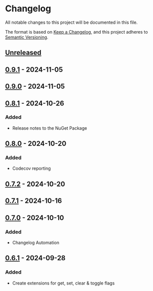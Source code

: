# Changelog

All notable changes to this project will be documented in this file.

The format is based on [Keep a Changelog](https://keepachangelog.com/en/1.1.0/),
and this project adheres to [Semantic Versioning](https://semver.org/spec/v2.0.0.html).

## [Unreleased]

## [0.9.1] - 2024-11-05

## [0.9.0] - 2024-11-05

## [0.8.1] - 2024-10-26

### Added

- Release notes to the NuGet Package

## [0.8.0] - 2024-10-20

### Added

- Codecov reporting

## [0.7.2] - 2024-10-20

## [0.7.1] - 2024-10-16

## [0.7.0] - 2024-10-10

### Added

- Changelog Automation

## [0.6.1] - 2024-09-28

### Added

- Create extensions for get, set, clear & toggle flags

[Unreleased]: https://github.com/TJC-Tools/TJC.EnumFlags/compare/v0.9.1...HEAD

[0.9.1]: https://github.com/TJC-Tools/TJC.EnumFlags/compare/v0.9.0...v0.9.1

[0.9.0]: https://github.com/TJC-Tools/TJC.EnumFlags/compare/v0.8.1...v0.9.0

[0.8.1]: https://github.com/TJC-Tools/TJC.EnumFlags/compare/v0.8.0...v0.8.1

[0.8.0]: https://github.com/TJC-Tools/TJC.EnumFlags/compare/v0.7.2...v0.8.0

[0.7.2]: https://github.com/TJC-Tools/TJC.EnumFlags/compare/v0.7.1...v0.7.2

[0.7.1]: https://github.com/TJC-Tools/TJC.EnumFlags/compare/v0.7.0...v0.7.1

[0.7.0]: https://github.com/TJC-Tools/TJC.EnumFlags/compare/v0.6.1...v0.7.0

[0.6.1]: https://github.com/TJC-Tools/TJC.EnumFlags/releases/tag/v0.6.1
